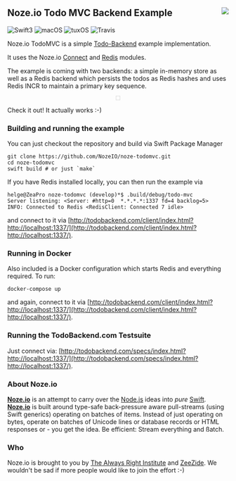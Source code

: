 <h2>Noze.io Todo MVC Backend Example
  <img src="https://pbs.twimg.com/profile_images/725354235056017409/poiNAOlB_400x400.jpg"
       align="right" />
</h2>

![Swift3](https://img.shields.io/badge/swift-3-blue.svg)
![macOS](https://img.shields.io/badge/os-macOS-green.svg?style=flat)
![tuxOS](https://img.shields.io/badge/os-tuxOS-green.svg?style=flat)
![Travis](https://api.travis-ci.org/NozeIO/noze-todomvc.svg?branch=master&style=flat)

Noze.io TodoMVC is a simple [Todo-Backend](http://todobackend.com)
example implementation.

It uses the Noze.io 
[Connect](https://github.com/NozeIO/Noze.io/blob/master/Sources/connect/README.md)
and
[Redis](https://github.com/NozeIO/Noze.io/blob/master/Sources/redis/README.md)
modules.

The example is coming with two backends: a simple in-memory store as well as a
Redis backend which persists the todos as Redis hashes and uses Redis INCR to
maintain a primary key sequence.

<center><img src="http://noze.io/images/screenshot-todo-mvc-redis-1.jpeg" alt="" 
             style="border: 1px solid #DADADA; padding: 4px;"/></center>

Check it out! It actually works :-)

### Building and running the example

You can just checkout the repository and build via Swift Package Manager

    git clone https://github.com/NozeIO/noze-todomvc.git
    cd noze-todomvc
    swift build # or just `make`

If you have Redis installed locally, you can then run the example via

    helge@ZeaPro noze-todomvc (develop)*$ .build/debug/todo-mvc
    Server listening: <Server: #http=0  *.*.*.*:1337 fd=4 backlog=5>
    INFO: Connected to Redis <RedisClient: Connected 7 idle>

and connect to it via
[http://todobackend.com/client/index.html?http://localhost:1337/](http://todobackend.com/client/index.html?http://localhost:1337/).

### Running in Docker

Also included is a Docker configuration which starts Redis and everything
required. To run:

    docker-compose up

and again, connect to it via
[http://todobackend.com/client/index.html?http://localhost:1337/](http://todobackend.com/client/index.html?http://localhost:1337/).

### Running the TodoBackend.com Testsuite

Just connect via:
[http://todobackend.com/specs/index.html?http://localhost:1337/](http://todobackend.com/specs/index.html?http://localhost:1337/).

### About Noze.io

[**Noze.io**](http://noze.io/) 
is an attempt to carry over the [Node.js](http://nodejs.org/)
ideas into *pure* [Swift](http://swift.org).
[**Noze.io**](http://noze.io/) 
is built around type-safe back-pressure aware pull-streams
(using Swift generics)
operating on batches of items. Instead of just operating on bytes,
operate on batches of Unicode lines or database records or HTML
responses or - you get the idea.
Be efficient: Stream everything and ßatch.


### Who

Noze.io is brought to you by
[The Always Right Institute](http://www.alwaysrightinstitute.com)
and
[ZeeZide](http://zeezide.de).
We wouldn't be sad if more people would like to join the effort :-)
